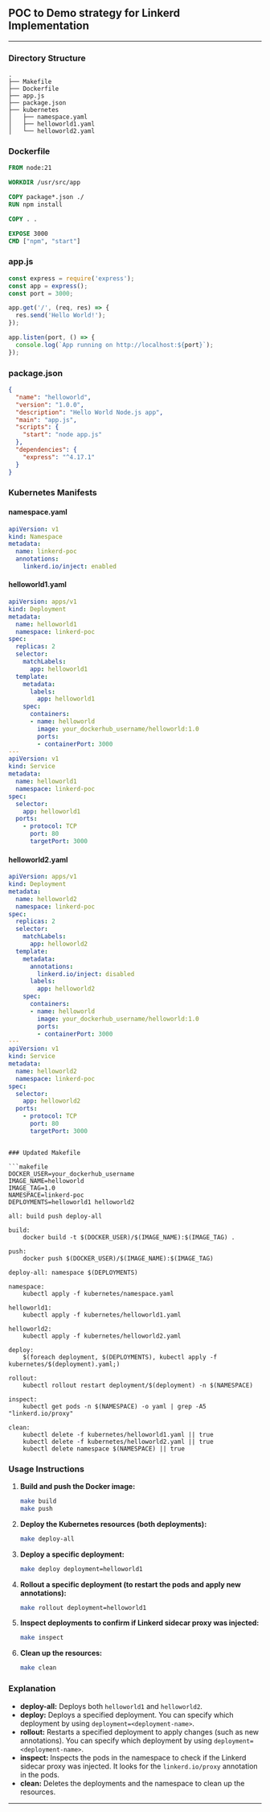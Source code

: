 ## POC to Demo strategy for Linkerd Implementation

---
### Directory Structure

```
.
├── Makefile
├── Dockerfile
├── app.js
├── package.json
├── kubernetes
│   ├── namespace.yaml
│   ├── helloworld1.yaml
│   └── helloworld2.yaml

```
### Dockerfile

```dockerfile
FROM node:21

WORKDIR /usr/src/app

COPY package*.json ./
RUN npm install

COPY . .

EXPOSE 3000
CMD ["npm", "start"]
```

### app.js

```javascript
const express = require('express');
const app = express();
const port = 3000;

app.get('/', (req, res) => {
  res.send('Hello World!');
});

app.listen(port, () => {
  console.log(`App running on http://localhost:${port}`);
});
```

### package.json

```json
{
  "name": "helloworld",
  "version": "1.0.0",
  "description": "Hello World Node.js app",
  "main": "app.js",
  "scripts": {
    "start": "node app.js"
  },
  "dependencies": {
    "express": "^4.17.1"
  }
}
```

### Kubernetes Manifests

#### namespace.yaml

```yaml
apiVersion: v1
kind: Namespace
metadata:
  name: linkerd-poc
  annotations:
    linkerd.io/inject: enabled
```

#### helloworld1.yaml

```yaml
apiVersion: apps/v1
kind: Deployment
metadata:
  name: helloworld1
  namespace: linkerd-poc
spec:
  replicas: 2
  selector:
    matchLabels:
      app: helloworld1
  template:
    metadata:
      labels:
        app: helloworld1
    spec:
      containers:
      - name: helloworld
        image: your_dockerhub_username/helloworld:1.0
        ports:
        - containerPort: 3000
---
apiVersion: v1
kind: Service
metadata:
  name: helloworld1
  namespace: linkerd-poc
spec:
  selector:
    app: helloworld1
  ports:
    - protocol: TCP
      port: 80
      targetPort: 3000
```

#### helloworld2.yaml

```yaml
apiVersion: apps/v1
kind: Deployment
metadata:
  name: helloworld2
  namespace: linkerd-poc
spec:
  replicas: 2
  selector:
    matchLabels:
      app: helloworld2
  template:
    metadata:
      annotations:
        linkerd.io/inject: disabled
      labels:
        app: helloworld2
    spec:
      containers:
      - name: helloworld
        image: your_dockerhub_username/helloworld:1.0
        ports:
        - containerPort: 3000
---
apiVersion: v1
kind: Service
metadata:
  name: helloworld2
  namespace: linkerd-poc
spec:
  selector:
    app: helloworld2
  ports:
    - protocol: TCP
      port: 80
      targetPort: 3000
```

```

### Updated Makefile

```makefile
DOCKER_USER=your_dockerhub_username
IMAGE_NAME=helloworld
IMAGE_TAG=1.0
NAMESPACE=linkerd-poc
DEPLOYMENTS=helloworld1 helloworld2

all: build push deploy-all

build:
	docker build -t $(DOCKER_USER)/$(IMAGE_NAME):$(IMAGE_TAG) .

push:
	docker push $(DOCKER_USER)/$(IMAGE_NAME):$(IMAGE_TAG)

deploy-all: namespace $(DEPLOYMENTS)

namespace:
	kubectl apply -f kubernetes/namespace.yaml

helloworld1:
	kubectl apply -f kubernetes/helloworld1.yaml

helloworld2:
	kubectl apply -f kubernetes/helloworld2.yaml

deploy:
	$(foreach deployment, $(DEPLOYMENTS), kubectl apply -f kubernetes/$(deployment).yaml;)

rollout:
	kubectl rollout restart deployment/$(deployment) -n $(NAMESPACE)

inspect:
	kubectl get pods -n $(NAMESPACE) -o yaml | grep -A5 "linkerd.io/proxy"

clean:
	kubectl delete -f kubernetes/helloworld1.yaml || true
	kubectl delete -f kubernetes/helloworld2.yaml || true
	kubectl delete namespace $(NAMESPACE) || true
```

### Usage Instructions

1. **Build and push the Docker image:**

   ```bash
   make build
   make push
   ```

2. **Deploy the Kubernetes resources (both deployments):**

   ```bash
   make deploy-all
   ```

3. **Deploy a specific deployment:**

   ```bash
   make deploy deployment=helloworld1
   ```

4. **Rollout a specific deployment (to restart the pods and apply new annotations):**

   ```bash
   make rollout deployment=helloworld1
   ```

5. **Inspect deployments to confirm if Linkerd sidecar proxy was injected:**

   ```bash
   make inspect
   ```

6. **Clean up the resources:**

   ```bash
   make clean
   ```

### Explanation

- **deploy-all:** Deploys both `helloworld1` and `helloworld2`.
- **deploy:** Deploys a specified deployment. You can specify which deployment by using `deployment=<deployment-name>`.
- **rollout:** Restarts a specified deployment to apply changes (such as new annotations). You can specify which deployment by using `deployment=<deployment-name>`.
- **inspect:** Inspects the pods in the namespace to check if the Linkerd sidecar proxy was injected. It looks for the `linkerd.io/proxy` annotation in the pods.
- **clean:** Deletes the deployments and the namespace to clean up the resources.

---
